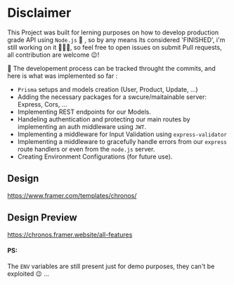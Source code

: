 # Disclaimer

This Project was built for lerning purposes on how to develop production grade API using `Node.js` 💪 , so by any means its considered 'FINISHED', i'm still working on it 👨🏽‍🏭, so feel free to open issues on submit Pull requests, all contribution are welcome 😉!

🚀 The developement process can be tracked throught the commits, and here is what was implemented so far :

- `Prisma` setups and models creation (User, Product, Update, ...)
- Adding the necessary packages for a swcure/maitainable server: Express, Cors, ...
- Implementing REST endpoints for our Models.
- Handeling authentication and protecting our main routes by implementing an auth middleware using `JWT`.
- Implementing a middleware for Input Validation using `express-validator`
- Implementing a middleware to gracefully handle errors from our `express` route handlers or even from the `node.js` server.
- Creating Environment Configurations (for future use).

## Design

https://www.framer.com/templates/chronos/

## Design Preview

https://chronos.framer.website/all-features

#### PS:

The `ENV` variables are still present just for demo purposes, they can't be exploited 😉 ...
